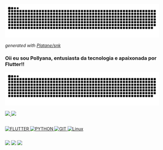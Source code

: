 <picture>
  <source media="(prefers-color-scheme: dark)" srcset="https://raw.githubusercontent.com/pollyyana/pollyyana/output/github-contribution-grid-snake-dark.svg">
  <source media="(prefers-color-scheme: light)" srcset="https://raw.githubusercontent.com/pollyyana/pollyyana/output/github-contribution-grid-snake.svg">
  <img alt="github contribution grid snake animation" src="https://raw.githubusercontent.com/pollyyana/pollyyana/output/github-contribution-grid-snake.svg">
</picture>

_generated with [Platane/snk](https://github.com/Platane/snk)_

###  Oii eu sou Pollyana, entusiasta da tecnologia e apaixonada por Flutter!!
![Snake animation](https://github.com/pollyyana/pollyyana/blob/output/github-contribution-grid-snake.svg)

<div>
  
<a href="https://github.com/pollyyana">
  <img height="160em" src="https://github-readme-stats.vercel.app/api?username=pollyyana&show_icons=true&hide=stars,contribs,s&theme=dracula&include_all_commits=true&count_private=true"/> 
  
  <img height="160em" src="https://github-readme-stats.vercel.app/api/top-langs/?username=pollyyana&layout=compact&langs_count=7&theme=dracula"/>  
  
   <div style="display: inline_block"><br> 

 ![FLUTTER](https://img.shields.io/badge/Flutter-02569B?style=for-the-badge&logo=flutter&logoColor=white)
 ![PYTHON](https://img.shields.io/badge/Python-3776AB?style=for-the-badge&logo=python&logoColor=white)
 ![GIT](https://img.shields.io/badge/GIT-E44C30?style=for-the-badge&logo=git&logoColor=white)
 ![Linux](https://img.shields.io/badge/Linux-FCC624?style=for-the-badge&logo=linux&logoColor=black)  
</div>  

##

 <div> 
   <a href="https://discord.gg/dJBSRSUS4Z" target="_blank"><img src="https://img.shields.io/badge/Discord-7289DA?style=for-the-badge&logo=discord&logoColor=white" target="_blank"></a> 
   <a href = "mailto:pollyana.dev@gmail.com"><img src="https://img.shields.io/badge/-Gmail-%23333?style=for-the-badge&logo=gmail&logoColor=white" target="_blank"></a>
  <a href="https://www.linkedin.com/in/pollyana-medeirosk/" target="_blank"><img src="https://img.shields.io/badge/-LinkedIn-%230077B5?style=for-the-badge&logo=linkedin&logoColor=white" target="_blank"></a> 
   

 
</div>
